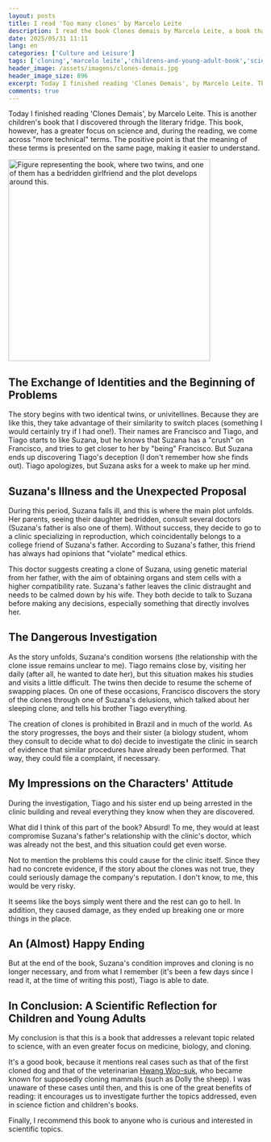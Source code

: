 ```yaml
---
layout: posts
title: I read 'Too many clones' by Marcelo Leite
description: I read the book Clones demais by Marcelo Leite, a book that deals with cloning, identical twins, and a mysterious disease.
date: 2025/05/31 11:11
lang: en
categories: ['Culture and Leisure']
tags: ['cloning','marcelo leite','childrens-and-young-adult-book','science-fiction','medical-ethics','identical-twins','literary-fridge','reviews','summaries','childrens-and-young-adult-book','brazilian-literature']
header_image: /assets/imagens/clones-demais.jpg
header_image_size: 896
excerpt: Today I finished reading 'Clones Demais', by Marcelo Leite. This is another children's book that ...
comments: true
---
```


Today I finished reading 'Clones Demais', by Marcelo Leite. This is another children's book that I discovered through the literary fridge. This book, however, has a greater focus on science and, during the reading, we come across "more technical" terms. The positive point is that the meaning of these terms is presented on the same page, making it easier to understand.

<img loading='lazy' alt="Figure representing the book, where two twins, and one of them has a bedridden girlfriend and the plot develops around this." src="{{ '/assets/imagens/clones-demais.jpg' | relative_url }}" width="400" height="400">

## The Exchange of Identities and the Beginning of Problems

The story begins with two identical twins, or univitellines. Because they are like this, they take advantage of their similarity to switch places (something I would certainly try if I had one!). Their names are Francisco and Tiago, and Tiago starts to like Suzana, but he knows that Suzana has a "crush" on Francisco, and tries to get closer to her by "being" Francisco. But Suzana ends up discovering Tiago's deception (I don't remember how she finds out). Tiago apologizes, but Suzana asks for a week to make up her mind.

## Suzana's Illness and the Unexpected Proposal

During this period, Suzana falls ill, and this is where the main plot unfolds. Her parents, seeing their daughter bedridden, consult several doctors (Suzana's father is also one of them). Without success, they decide to go to a clinic specializing in reproduction, which coincidentally belongs to a college friend of Suzana's father. According to Suzana's father, this friend has always had opinions that "violate" medical ethics.

This doctor suggests creating a clone of Suzana, using genetic material from her father, with the aim of obtaining organs and stem cells with a higher compatibility rate. Suzana's father leaves the clinic distraught and needs to be calmed down by his wife. They both decide to talk to Suzana before making any decisions, especially something that directly involves her.

## The Dangerous Investigation

As the story unfolds, Suzana's condition worsens (the relationship with the clone issue remains unclear to me). Tiago remains close by, visiting her daily (after all, he wanted to date her), but this situation makes his studies and visits a little difficult. The twins then decide to resume the scheme of swapping places. On one of these occasions, Francisco discovers the story of the clones through one of Suzana's delusions, which talked about her sleeping clone, and tells his brother Tiago everything.

The creation of clones is prohibited in Brazil and in much of the world. As the story progresses, the boys and their sister (a biology student, whom they consult to decide what to do) decide to investigate the clinic in search of evidence that similar procedures have already been performed. That way, they could file a complaint, if necessary.

## My Impressions on the Characters' Attitude

During the investigation, Tiago and his sister end up being arrested in the clinic building and reveal everything they know when they are discovered.

What did I think of this part of the book? Absurd! To me, they would at least compromise Suzana's father's relationship with the clinic's doctor, which was already not the best, and this situation could get even worse.

Not to mention the problems this could cause for the clinic itself. Since they had no concrete evidence, if the story about the clones was not true, they could seriously damage the company's reputation. I don't know, to me, this would be very risky.

It seems like the boys simply went there and the rest can go to hell. In addition, they caused damage, as they ended up breaking one or more things in the place.

## An (Almost) Happy Ending

But at the end of the book, Suzana's condition improves and cloning is no longer necessary, and from what I remember (it's been a few days since I read it, at the time of writing this post), Tiago is able to date.

## In Conclusion: A Scientific Reflection for Children and Young Adults

My conclusion is that this is a book that addresses a relevant topic related to science, with an even greater focus on medicine, biology, and cloning.

It's a good book, because it mentions real cases such as that of the first cloned dog and that of the veterinarian [Hwang Woo-suk](https://en.m.wikipedia.org/wiki/Hwang_Woo-suk), who became known for supposedly cloning mammals (such as Dolly the sheep). I was unaware of these cases until then, and this is one of the great benefits of reading: it encourages us to investigate further the topics addressed, even in science fiction and children's books.

Finally, I recommend this book to anyone who is curious and interested in scientific topics.